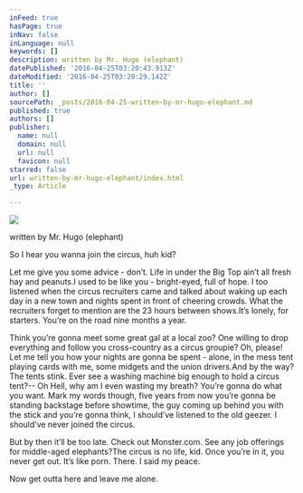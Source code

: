 ```yaml
---
inFeed: true
hasPage: true
inNav: false
inLanguage: null
keywords: []
description: written by Mr. Hugo (elephant)
datePublished: '2016-04-25T03:20:43.913Z'
dateModified: '2016-04-25T03:20:29.142Z'
title: ''
author: []
sourcePath: _posts/2016-04-25-written-by-mr-hugo-elephant.md
published: true
authors: []
publisher:
  name: null
  domain: null
  url: null
  favicon: null
starred: false
url: written-by-mr-hugo-elephant/index.html
_type: Article

---
```

![](https://s3-us-west-2.amazonaws.com/the-grid-img/p/41cf53437f57a1e2a622a989bd3ee67a34e6cca7.jpg)

written by Mr. Hugo (elephant)

So I hear you wanna join the circus, huh kid? 

Let me give you some advice - donʼt. Life in under the Big Top ainʼt all fresh hay and peanuts.I used to be like you - bright-eyed, full of hope. I too listened when the circus recruiters came and talked about waking up each day in a new town and nights spent in front of cheering crowds. What the recruiters forget to mention are the 23 hours between shows.Itʼs lonely, for starters. Youʼre on the road nine months a year. 

Think youʼre gonna meet some great gal at a local zoo? One willing to drop everything and follow you cross-country as a circus groupie? Oh, please! Let me tell you how your nights are gonna be spent - alone, in the mess tent playing cards with me, some midgets and the union drivers.And by the way? The tents stink. Ever see a washing machine big enough to hold a circus tent?-- Oh Hell, why am I even wasting my breath? Youʼre gonna do what you want. Mark my words though, five years from now youʼre gonna be standing backstage before showtime, the guy coming up behind you with the stick and youʼre gonna think, I shouldʼve listened to the old geezer. I shouldʼve never joined the circus. 

But by then itʼll be too late. Check out Monster.com. See any job offerings for middle-aged elephants?The circus is no life, kid. Once youʼre in it, you never get out. Itʼs like porn. There. I said my peace. 

Now get outta here and leave me alone.